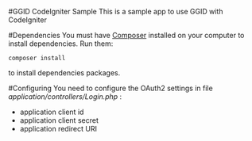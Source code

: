 #GGID CodeIgniter Sample
This is a sample app to use GGID with CodeIgniter

#Dependencies
You must have [Composer](https://getcomposer.org/) installed on your computer to install dependencies. Run them:

    composer install
  
to install dependencies packages.

#Configuring
You need to configure the OAuth2 settings in file _application/controllers/Login.php_ :
* application client id
* application client secret
* application redirect URI
 
